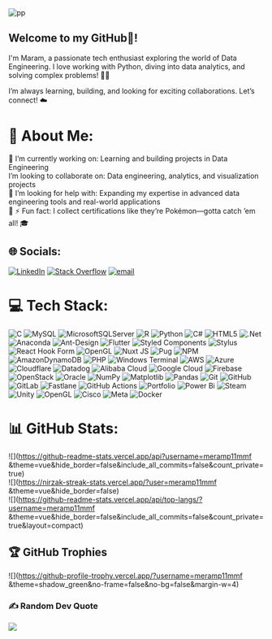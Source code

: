 
 <img src="https://github.com/user-attachments/assets/64f527d1-d769-4928-bf10-653e1ec54b20" alt="pp">



##   Welcome to my GitHub👋!

I'm Maram, a passionate tech enthusiast exploring the world of Data Engineering. I love working with Python, diving into data analytics, and solving complex problems! 🚀🐍

I’m always learning, building, and looking for exciting collaborations. Let’s connect! ☁️


# 💫 About Me:
🔭 I’m currently working on: Learning and building projects in Data Engineering<br> I’m looking to collaborate on: Data engineering, analytics, and visualization projects<br>🤝 I’m looking for help with: Expanding my expertise in advanced data engineering tools and real-world applications<br>🌱 ⚡ Fun fact: I collect certifications like they’re Pokémon—gotta catch ’em all! 🎓


## 🌐 Socials:
[![LinkedIn](https://img.shields.io/badge/LinkedIn-%230077B5.svg?logo=linkedin&logoColor=white)](https://linkedin.com/in/www.linkedin.com/in/maram-mostafa-b67465214) [![Stack Overflow](https://img.shields.io/badge/-Stackoverflow-FE7A16?logo=stack-overflow&logoColor=white)](https://stackoverflow.com/users/17392795)  [![email](https://img.shields.io/badge/Email-D14836?logo=gmail&logoColor=white)](mailto:maram72000hanafy@gmail.com) 

# 💻 Tech Stack:
![C](https://img.shields.io/badge/c-%2300599C.svg?style=plastic&logo=c&logoColor=white) ![MySQL](https://img.shields.io/badge/mysql-4479A1.svg?style=plastic&logo=mysql&logoColor=white) ![MicrosoftSQLServer](https://img.shields.io/badge/Microsoft%20SQL%20Server-CC2927?style=plastic&logo=microsoft%20sql%20server&logoColor=white) ![R](https://img.shields.io/badge/r-%23276DC3.svg?style=plastic&logo=r&logoColor=white) ![Python](https://img.shields.io/badge/python-3670A0?style=plastic&logo=python&logoColor=ffdd54) ![C#](https://img.shields.io/badge/c%23-%23239120.svg?style=plastic&logo=csharp&logoColor=white) ![HTML5](https://img.shields.io/badge/html5-%23E34F26.svg?style=plastic&logo=html5&logoColor=white) ![.Net](https://img.shields.io/badge/.NET-5C2D91?style=plastic&logo=.net&logoColor=white) ![Anaconda](https://img.shields.io/badge/Anaconda-%2344A833.svg?style=plastic&logo=anaconda&logoColor=white) ![Ant-Design](https://img.shields.io/badge/-AntDesign-%230170FE?style=plastic&logo=ant-design&logoColor=white) ![Flutter](https://img.shields.io/badge/Flutter-%2302569B.svg?style=plastic&logo=Flutter&logoColor=white) ![Styled Components](https://img.shields.io/badge/styled--components-DB7093?style=plastic&logo=styled-components&logoColor=white) ![Stylus](https://img.shields.io/badge/stylus-%23ff6347.svg?style=plastic&logo=stylus&logoColor=white) ![React Hook Form](https://img.shields.io/badge/React%20Hook%20Form-%23EC5990.svg?style=plastic&logo=reacthookform&logoColor=white) ![OpenGL](https://img.shields.io/badge/OpenGL-%23FFFFFF.svg?style=plastic&logo=opengl) ![Nuxt JS](https://img.shields.io/badge/Nuxt-002E3B?style=plastic&logo=nuxt.js&logoColor=#00DC82) ![Pug](https://img.shields.io/badge/Pug-FFF?style=plastic&logo=pug&logoColor=A86454) ![NPM](https://img.shields.io/badge/NPM-%23CB3837.svg?style=plastic&logo=npm&logoColor=white) ![AmazonDynamoDB](https://img.shields.io/badge/Amazon%20DynamoDB-4053D6?style=plastic&logo=Amazon%20DynamoDB&logoColor=white) ![PHP](https://img.shields.io/badge/php-%23777BB4.svg?style=plastic&logo=php&logoColor=white) ![Windows Terminal](https://img.shields.io/badge/Windows%20Terminal-%234D4D4D.svg?style=plastic&logo=windows-terminal&logoColor=white) ![AWS](https://img.shields.io/badge/AWS-%23FF9900.svg?style=plastic&logo=amazon-aws&logoColor=white) ![Azure](https://img.shields.io/badge/azure-%230072C6.svg?style=plastic&logo=microsoftazure&logoColor=white) ![Cloudflare](https://img.shields.io/badge/Cloudflare-F38020?style=plastic&logo=Cloudflare&logoColor=white) ![Datadog](https://img.shields.io/badge/datadog-%23632CA6.svg?style=plastic&logo=datadog&logoColor=white) ![Alibaba Cloud](https://img.shields.io/badge/AlibabaCloud-%23FF6701.svg?style=plastic&logo=alibabacloud&logoColor=white) ![Google Cloud](https://img.shields.io/badge/GoogleCloud-%234285F4.svg?style=plastic&logo=google-cloud&logoColor=white) ![Firebase](https://img.shields.io/badge/firebase-%23039BE5.svg?style=plastic&logo=firebase) ![OpenStack](https://img.shields.io/badge/Openstack-%23f01742.svg?style=plastic&logo=openstack&logoColor=white) ![Oracle](https://img.shields.io/badge/Oracle-F80000?style=plastic&logo=oracle&logoColor=white) ![NumPy](https://img.shields.io/badge/numpy-%23013243.svg?style=plastic&logo=numpy&logoColor=white) ![Matplotlib](https://img.shields.io/badge/Matplotlib-%23ffffff.svg?style=plastic&logo=Matplotlib&logoColor=black) ![Pandas](https://img.shields.io/badge/pandas-%23150458.svg?style=plastic&logo=pandas&logoColor=white) ![Git](https://img.shields.io/badge/git-%23F05033.svg?style=plastic&logo=git&logoColor=white) ![GitHub](https://img.shields.io/badge/github-%23121011.svg?style=plastic&logo=github&logoColor=white) ![GitLab](https://img.shields.io/badge/gitlab-%23181717.svg?style=plastic&logo=gitlab&logoColor=white) ![Fastlane](https://img.shields.io/badge/fastlane-%2382bd4e.svg?style=plastic&logo=fastlane&logoColor=black) ![GitHub Actions](https://img.shields.io/badge/github%20actions-%232671E5.svg?style=plastic&logo=githubactions&logoColor=white) ![Portfolio](https://img.shields.io/badge/Portfolio-%23000000.svg?style=plastic&logo=firefox&logoColor=#FF7139) ![Power Bi](https://img.shields.io/badge/power_bi-F2C811?style=plastic&logo=powerbi&logoColor=black) ![Steam](https://img.shields.io/badge/steam-%23000000.svg?style=plastic&logo=steam&logoColor=white) ![Unity](https://img.shields.io/badge/unity-%23000000.svg?style=plastic&logo=unity&logoColor=white) ![OpenGL](https://img.shields.io/badge/OpenGL-white?logo=OpenGL&style=plastic) ![Cisco](https://img.shields.io/badge/cisco-%23049fd9.svg?style=plastic&logo=cisco&logoColor=black) ![Meta](https://img.shields.io/badge/Meta-%230467DF.svg?style=plastic&logo=Meta&logoColor=white) ![Docker](https://img.shields.io/badge/docker-%230db7ed.svg?style=plastic&logo=docker&logoColor=white)
# 📊 GitHub Stats:
![](https://github-readme-stats.vercel.app/api?username=meramp11mmf &theme=vue&hide_border=false&include_all_commits=false&count_private=true)<br/>
![](https://nirzak-streak-stats.vercel.app/?user=meramp11mmf &theme=vue&hide_border=false)<br/>
![](https://github-readme-stats.vercel.app/api/top-langs/?username=meramp11mmf &theme=vue&hide_border=false&include_all_commits=false&count_private=true&layout=compact)

## 🏆 GitHub Trophies
![](https://github-profile-trophy.vercel.app/?username=meramp11mmf &theme=shadow_green&no-frame=false&no-bg=false&margin-w=4)

### ✍️ Random Dev Quote
![](https://quotes-github-readme.vercel.app/api?type=horizontal&theme=merko)


